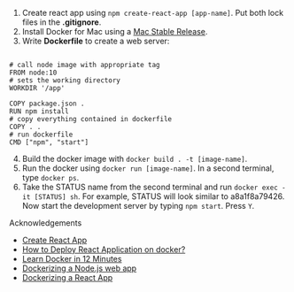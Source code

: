 1. Create react app using `npm create-react-app [app-name]`. Put both lock files in the **.gitignore**.
2. Install Docker for Mac using a [Mac Stable Release]( https://docs.docker.com/v17.12/docker-for-mac/install/). 
3. Write **Dockerfile** to create a web server: 

<pre><code>
# call node image with appropriate tag
FROM node:10
# sets the working directory
WORKDIR '/app'

COPY package.json .
RUN npm install
# copy everything contained in dockerfile
COPY . . 
# run dockerfile
CMD ["npm", "start"]
</code></pre>

4. Build the docker image with `docker build . -t [image-name]`.
5. Run the docker using `docker run [image-name]`. In a second terminal, type `docker ps`.
6. Take the STATUS name from the second terminal and run `docker exec -it [STATUS] sh`. For example, STATUS will look similar to a8a1f8a79426. Now start the development server by typing `npm start`. Press `Y`. 



Acknowledgements 
* [Create React App](https://github.com/facebook/create-react-app)
* [How to Deploy React Application on docker?](https://www.youtube.com/watch?v=O3SvhpnSZWY)
* [Learn Docker in 12 Minutes](https://www.youtube.com/watch?v=YFl2mCHdv24)
* [Dockerizing a Node.js web app](https://nodejs.org/de/docs/guides/nodejs-docker-webapp/)
* [Dockerizing a React App](https://mherman.org/blog/dockerizing-a-react-app/)
